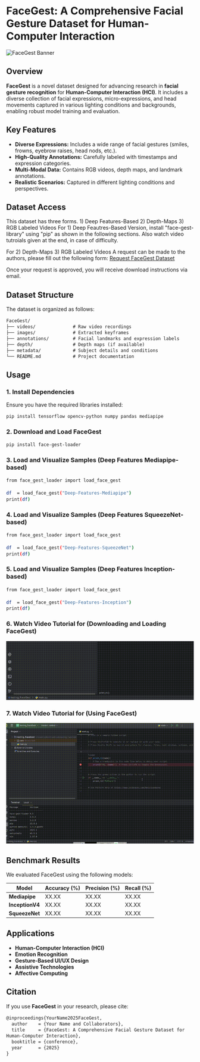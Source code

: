 # FaceGest: A Comprehensive Facial Gesture Dataset for Human-Computer Interaction

![FaceGest Banner](asset/facegest.png)

## Overview
**FaceGest** is a novel dataset designed for advancing research in **facial gesture recognition** for **Human-Computer Interaction (HCI)**. It includes a diverse collection of facial expressions, micro-expressions, and head movements captured in various lighting conditions and backgrounds, enabling robust model training and evaluation.

## Key Features
- **Diverse Expressions:** Includes a wide range of facial gestures (smiles, frowns, eyebrow raises, head nods, etc.).
- **High-Quality Annotations:** Carefully labeled with timestamps and expression categories.
- **Multi-Modal Data:** Contains RGB videos, depth maps, and landmark annotations.
- **Realistic Scenarios:** Captured in different lighting conditions and perspectives.

## Dataset Access
This dataset has three forms. 1) Deep Features-Based 2) Depth-Maps 3) RGB Labeled Videos
For 1) Deep Feautres-Based Version, install "face-gest-library" using "pip" as shown in the following sections. 
Also watch video tutroials given at the end, in case of difficulty.

For 2) Depth-Maps 3) RGB Labeled Videos
A request can be made to the authors, please fill out the following form:
[Request FaceGest Dataset](https://example.com/request-form)

Once your request is approved, you will receive download instructions via email.

## Dataset Structure
The dataset is organized as follows:
```
FaceGest/
├── videos/              # Raw video recordings
├── images/              # Extracted keyframes
├── annotations/         # Facial landmarks and expression labels
├── depth/               # Depth maps (if available)
├── metadata/            # Subject details and conditions
└── README.md            # Project documentation
```

## Usage
### 1. Install Dependencies
Ensure you have the required libraries installed:
```bash
pip install tensorflow opencv-python numpy pandas mediapipe
```
### 2. Download and Load FaceGest
```bash
pip install face-gest-loader
```
### 3. Load and Visualize Samples (Deep Features Mediapipe-based)
```bash
from face_gest_loader import load_face_gest

df  = load_face_gest("Deep-Features-Mediapipe")
print(df)
```
### 4. Load and Visualize Samples (Deep Features SqueezeNet-based)
```bash
from face_gest_loader import load_face_gest

df  = load_face_gest("Deep-Features-SqueezeNet")
print(df)
```
### 5. Load and Visualize Samples (Deep Features Inception-based)
```bash
from face_gest_loader import load_face_gest

df  = load_face_gest("Deep-Features-Inception")
print(df)
```
### 6. Watch Video Tutorial for (Downloading and Loading FaceGest)
![Download and Load FaceGest](asset/install.gif)

### 7. Watch Video Tutorial for (Using FaceGest)
![Download and Load FaceGest](asset/usage.gif)

## Benchmark Results
We evaluated FaceGest using the following models:

| Model        | Accuracy (%) | Precision (%) | Recall (%) |
|-------------|------------|--------------|------------|
| **Mediapipe**  | XX.XX      | XX.XX        | XX.XX      |
| **InceptionV4**| XX.XX      | XX.XX        | XX.XX      |
| **SqueezeNet** | XX.XX      | XX.XX        | XX.XX      |


## Applications
- **Human-Computer Interaction (HCI)**
- **Emotion Recognition**
- **Gesture-Based UI/UX Design**
- **Assistive Technologies**
- **Affective Computing**

## Citation
If you use **FaceGest** in your research, please cite:
```
@inproceedings{YourName2025FaceGest,
  author    = {Your Name and Collaborators},
  title     = {FaceGest: A Comprehensive Facial Gesture Dataset for Human-Computer Interaction},
  booktitle = {conference},
  year      = {2025}
}
```

